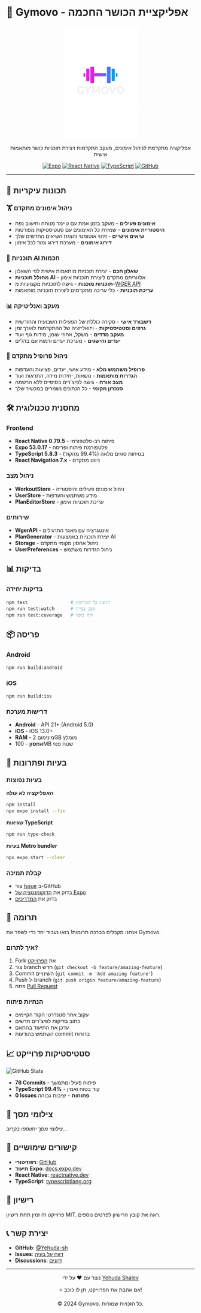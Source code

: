 # 💪 Gymovo - אפליקציית הכושר החכמה

<div align="center">
  <img src="./assets/images/branding/logo.png" alt="Gymovo Logo" width="200"/>
  
  <p>אפליקציה מתקדמת לניהול אימונים, מעקב התקדמות ויצירת תוכניות כושר מותאמות אישית</p>

[![Expo](https://img.shields.io/badge/Expo-53.0.17-000020.svg?style=flat&logo=expo)](https://expo.dev)
[![React Native](https://img.shields.io/badge/React%20Native-0.79.5-61DAFB.svg?style=flat&logo=react)](https://reactnative.dev)
[![TypeScript](https://img.shields.io/badge/TypeScript-5.8.3-3178C6.svg?style=flat&logo=typescript)](https://typescriptlang.org)
[![GitHub](https://img.shields.io/badge/GitHub-Yehuda--sh%2FGymovo-181717.svg?style=flat&logo=github)](https://github.com/Yehuda-sh/Gymovo)

</div>

---

## 🎯 תכונות עיקריות

### 🏋️ ניהול אימונים מתקדם

- **אימונים פעילים** - מעקב בזמן אמת עם טיימר מנוחה וחישוב נפח
- **היסטוריית אימונים** - שמירת כל האימונים עם סטטיסטיקות מפורטות
- **שיאים אישיים** - זיהוי אוטומטי והצגת השיאים החדשים שלך
- **דירוג אימונים** - מערכת דירוג ומוד לכל אימון

### 🧠 תוכניות AI חכמות

- **שאלון חכם** - יצירת תוכניות מותאמות אישית לפי השאלון
- **מחולל תוכניות AI** - אלגוריתם מתקדם ליצירת תוכניות אימון
- **תוכניות מוכנות** - גישה לתוכניות מקצועיות מ-[WGER API](https://wger.de/api/v2/)
- **עריכת תוכניות** - כלי עריכה מתקדמים ליצירת תוכניות מותאמות

### 📊 מעקב ואנליטיקה

- **דשבורד אישי** - סקירה כוללת של הפעילות השבועית והחודשית
- **גרפים וסטטיסטיקות** - ויזואליזציה של ההתקדמות לאורך זמן
- **מעקב מדדים** - משקל, אחוזי שומן, מידות גוף ועוד
- **יעדים והישגים** - מערכת יעדים ורמות עם בדג'ים

### 👤 ניהול פרופיל מתקדם

- **פרופיל משתמש מלא** - מידע אישי, יעדים, פציעות והעדפות
- **הגדרות מותאמות** - נושאות, יחידות מידה, התראות ועוד
- **מצב אורח** - גישה לפיצ'רים בסיסיים ללא הרשמה
- **סנכרון מקומי** - כל הנתונים נשמרים במכשיר שלך

## 🛠️ מחסנית טכנולוגית

### Frontend

- **React Native 0.79.5** - פיתוח רב-פלטפורמי
- **Expo 53.0.17** - פלטפורמת פיתוח ופריסה
- **TypeScript 5.8.3** - בטיחות סוגים מלאה (99.4% מהקוד)
- **React Navigation 7.x** - ניווט מתקדם

### ניהול מצב

- **WorkoutStore** - ניהול אימונים פעילים והיסטוריה
- **UserStore** - מידע משתמש והעדפות
- **PlanEditorStore** - עריכת תוכניות אימון

### שירותים

- **WgerAPI** - אינטגרציה עם מאגר התרגילים
- **PlanGenerator** - יצירת תוכניות באמצעות AI
- **Storage** - ניהול אחסון מקומי מתקדם
- **UserPreferences** - ניהול הגדרות משתמש

## 📊 בדיקות

### בדיקות יחידה

```bash
npm test                # הרצת כל הבדיקות
npm run test:watch      # מצב צפייה
npm run test:coverage   # דוח כיסוי
```

## 📦 פריסה

### Android

```bash
npm run build:android
```

### iOS

```bash
npm run build:ios
```

### דרישות מערכת

- **Android** - API 21+ (Android 5.0)
- **iOS** - iOS 13.0+
- **RAM** - מינימום 2GB מומלץ
- **אחסון** - 100MB שטח פנוי

## 🐛 בעיות ופתרונות

### בעיות נפוצות

**האפליקציה לא עולה**

```bash
npm install
npx expo install --fix
```

**שגיאות TypeScript**

```bash
npm run type-check
```

**בעיות Metro bundler**

```bash
npx expo start --clear
```

### קבלת תמיכה

- צור [Issue](https://github.com/Yehuda-sh/Gymovo/issues) ב-GitHub
- בדוק את [הדוקומנטציה של Expo](https://docs.expo.dev/)
- בדוק את [המדריכים](https://docs.expo.dev/guides/)

## 🤝 תרומה

אנחנו מקבלים בברכה תרומות! בואו נעבוד יחד כדי לשפר את Gymovo.

### איך לתרום?

1. Fork את [הפרוייקט](https://github.com/Yehuda-sh/Gymovo)
2. צור branch חדש (`git checkout -b feature/amazing-feature`)
3. Commit השינויים (`git commit -m 'Add amazing feature'`)
4. Push ל-branch (`git push origin feature/amazing-feature`)
5. פתח [Pull Request](https://github.com/Yehuda-sh/Gymovo/pulls)

### הנחיות פיתוח

- עקוב אחר סטנדרטי הקוד הקיימים
- כתוב בדיקות לפיצ'רים חדשים
- עדכן את התיעוד בהתאם
- השתמש בהודעות commit ברורות

## 📈 סטטיסטיקות פרוייקט

![GitHub Stats](https://github-readme-stats.vercel.app/api/pin/?username=Yehuda-sh&repo=Gymovo&theme=dark)

- **78 Commits** - פיתוח פעיל ומתמשך
- **TypeScript 99.4%** - קוד בטוח ואמין
- **0 Issues פתוחות** - יציבות גבוהה

## 📱 צילומי מסך

_צילומי מסך יתווספו בקרוב..._

## 🔗 קישורים שימושיים

- **רפוזיטורי**: [GitHub](https://github.com/Yehuda-sh/Gymovo)
- **תיעוד Expo**: [docs.expo.dev](https://docs.expo.dev/)
- **React Native**: [reactnative.dev](https://reactnative.dev/)
- **TypeScript**: [typescriptlang.org](https://typescriptlang.org/)

## 📄 רישיון

פרוייקט זה זמין תחת רישיון MIT. ראה את קובץ הרישיון לפרטים נוספים.

## 📞 יצירת קשר

- **GitHub**: [@Yehuda-sh](https://github.com/Yehuda-sh)
- **Issues**: [דווח על בעיה](https://github.com/Yehuda-sh/Gymovo/issues)
- **Discussions**: [דיונים](https://github.com/Yehuda-sh/Gymovo/discussions)

---

<div align="center">
  <p>נוצר עם ❤️ על ידי <a href="https://github.com/Yehuda-sh">Yehuda Shalev</a></p>
  <p>⭐ אם אהבת את הפרוייקט, תן לו כוכב!</p>
  <p>© 2024 Gymovo. כל הזכויות שמורות.</p>
</div>
